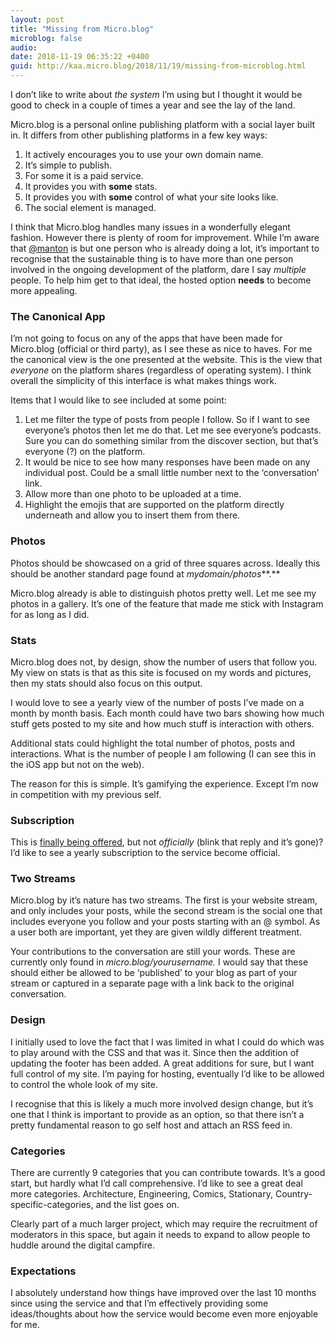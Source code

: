```yaml
---
layout: post
title: "Missing from Micro.blog"
microblog: false
audio: 
date: 2018-11-19 06:35:22 +0400
guid: http://kaa.micro.blog/2018/11/19/missing-from-microblog.html
---
```

I don’t like to write about *the system* I’m using but I thought it would be good to check in a couple of times a year and see the lay of the land. 

Micro.blog is a personal online publishing platform with a social layer built in. It differs from other publishing platforms in a few key ways:

1. It actively encourages you to use your own domain name.
2. It’s simple to publish.
3. For some it is a paid service. 
4. It provides you with **some** stats.
5. It provides you with **some** control of what your site looks like.
6. The social element is managed.

I think that Micro.blog handles many issues in a wonderfully elegant fashion. However there is plenty of room for improvement. While I’m aware that [@manton](https://micro.blog/manton) is but one person who is already doing a lot, it’s important to recognise that the sustainable thing is to have more than one person involved in the ongoing development of the platform, dare I say *multiple* people. To help him get to that ideal, the hosted option **needs** to become more appealing.

### The Canonical App
I’m not going to focus on any of the apps that have been made for Micro.blog (official or third party), as I see these as nice to haves. For me the canonical view is the one presented at the website. This is the view that *everyone* on the platform shares (regardless of operating system). I think overall the simplicity of this interface is what makes things work. 

Items that I would like to see included at some point:

1. Let me filter the type of posts from people I follow. So if I want to see everyone’s photos then let me do that. Let me see everyone’s podcasts. Sure you can do something similar from the discover section, but that’s everyone (?) on the platform.
2. It would be nice to see how many responses have been made on any individual post. Could be a small little number next to the ‘conversation’ link.
3. Allow more than one photo to be uploaded at a time.
4. Highlight the emojis that are supported on the platform directly underneath and allow you to insert them from there.

### Photos
Photos should be showcased on a grid of three squares across. Ideally this should be another standard page found at *mydomain/photos***.**

Micro.blog already is able to distinguish photos pretty well. Let me see my photos in a gallery. It’s one of the feature that made me stick with Instagram for as long as I did. 

### Stats
Micro.blog does not, by design, show the number of users that follow you. My view on stats is that as this site is focused on my words and pictures, then my stats should also focus on this output. 

I would love to see a yearly view of the number of posts I’ve made on a month by month basis. Each month could have two bars showing how much stuff gets posted to my site and how much stuff is interaction with others.

Additional stats could highlight the total number of photos, posts and interactions. What is the number of people I am following (I can see this in the iOS app but not on the web).

The reason for this is simple. It’s gamifying the experience. Except I’m now in competition with my previous self.

### Subscription
This is [finally being offered](https://micro.blog/manton/1057209), but not *officially* (blink that reply and it’s gone)? I’d like to see a yearly subscription to the service become official. 

### Two Streams
Micro.blog by it’s nature has two streams. The first is your website stream, and only includes your posts, while the second stream is the social one that includes everyone you follow and your posts starting with an @ symbol. As a user both are important, yet they are given wildly different treatment. 

Your contributions to the conversation are still your words. These are currently only found in *micro.blog/yourusername.* I would say that these should either be allowed to be ‘published’ to your blog as part of your stream or captured in a separate page with a link back to the original conversation.

### Design
I initially used to love the fact that I was limited in what I could do which was to play around with the CSS and that was it. Since then the addition of updating the footer has been added. A great additions for sure, but I want full control of my site. I’m paying for hosting, eventually I’d like to be allowed to control the whole look of my site.

I recognise that this is likely a much more involved design change, but it’s one that I think is important to provide as an option, so that there isn’t a pretty fundamental reason to go self host and attach an RSS feed in.

### Categories
There are currently 9 categories that you can contribute towards. It’s a good start, but hardly what I’d call comprehensive. I’d like to see a great deal more categories. Architecture, Engineering, Comics, Stationary, Country-specific-categories, and the list goes on. 

Clearly part of a much larger project, which may require the recruitment of moderators in this space, but again it needs to expand to allow people to huddle around the digital campfire.

### Expectations
I absolutely understand how things have improved over the last 10 months since using the service and that I’m effectively providing some ideas/thoughts about how the service would become even more enjoyable for me.

